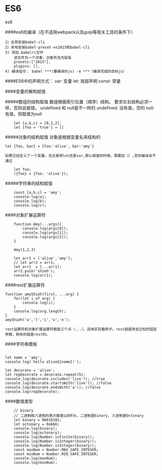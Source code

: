 # ES6
es6

####es6的编译（在不适用webpack以及gulp等相关工具的条件下）

    1）全局安装babel-cli
    2）本地安装babel-preset-es2015和babel-cli
    3) 添加.babelrc文件
        该文件为一个对象，对象所含内容有
        presets:["2015"],
        plugins: [],
    4) 编译指令： babel ***(要编译的js) -o ***（编译完成的目标js）
    

####ES6中的声明方式：
    var: 变量
    let: 局部声明
    const: 常量
    
####变量的解构赋值

#####数组的结构赋值
    数组根据索引位置（顺序）结构。
    要求左右结构必须一样，否则会报错。
    undefined 和 null是不一样的
    undefined: 没有值，空的
    null: 有值，但取值为null
    
```
    let [a,b,c] = [0,1,2];
    let [foo = 'true'] = []
```

#####对象的结构赋值
    对象是根据变量名来结构的
```
let {foo, bar} = {foo:'alive', bar:'amy'}
```

    如果已经定义了一个变量，无论是用let还是var,那么赋值的时候，需要加（）,否则编译会不通过
    
```
    let foo;
    ({foo} = {foo: 'alive'});
```

#####字符串的结构赋值

```
    const [a,b,c] = 'amy';
    console.log(a);
    console.log(b);
    console.log(c);
```

####对象扩展运算符

```
    function Amy(...args){
        console.log(args[0]);
        console.log(args[1]);
        console.log(args[2]);
    }
    
    Amy(1,2,3)
    
    let arr1 = ['alive','amy'];
    // let arr2 = arr1;
    let arr2  = [...arr1];
    arr2.push('shieh');
    console.log(arr1);
```


####rest扩展运算符

```
function amyShieh(first, ...arg) {
    for(let i of arg) {
        console.log(i);
    }
    console.log(arg.length);
}
amyShieh('a','l','i','v','e');
```

    rest运算符和对象扩展运算符都是三个点（...）。具体区别看例子。rest就是除去已知的固定参数，剩余的就是rest的。
    
####字符串模板
```
    
let name = 'amy';
console.log(`hello alive${name}!`);

let decorate = 'alive';
let repDecorate = decorate.repeat(5);
console.log(decorate.includes('live')); //true
console.log(decorate.startsWith('live')); //false
console.log(decorate.endsWith('a')); //false
console.log(repDecorate);
```

####数值类型
```
    // binary
    // 二进制和八进制的表示都是以0开头，二进制是binary, 八进制是Octonary
    let binary = 0b010101;
    let octonary = 0o666;
    console.log(binary);
    console.log(octonary);
    console.log(Number.isFinite(binary));
    console.log(Number.isInteger(binary));
    console.log(Number.isInteger(binary));
    const maxNum = Number.MAX_SAFE_INTEGER;
    const minNum = Number.MIN_SAFE_INTEGER;
    console.log(maxNum);
    console.log(minNum);
```